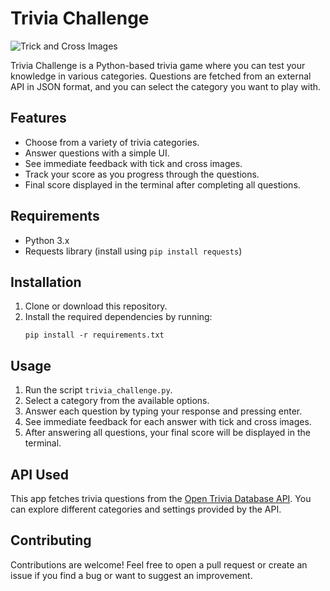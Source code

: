 # Trivia Challenge

![Trick and Cross Images](images/true.png,images/false.png)

Trivia Challenge is a Python-based trivia game where you can test your knowledge in various categories. Questions are fetched from an external API in JSON format, and you can select the category you want to play with.

## Features

- Choose from a variety of trivia categories.
- Answer questions with a simple UI.
- See immediate feedback with tick and cross images.
- Track your score as you progress through the questions.
- Final score displayed in the terminal after completing all questions.

## Requirements

- Python 3.x
- Requests library (install using `pip install requests`)

## Installation

1. Clone or download this repository.
2. Install the required dependencies by running:
    ```
    pip install -r requirements.txt
    ```

## Usage

1. Run the script `trivia_challenge.py`.
2. Select a category from the available options.
3. Answer each question by typing your response and pressing enter.
4. See immediate feedback for each answer with tick and cross images.
5. After answering all questions, your final score will be displayed in the terminal.

## API Used

This app fetches trivia questions from the [Open Trivia Database API]([https://opentdb.com/](https://opentdb.com/api.php)). You can explore different categories and settings provided by the API.

## Contributing

Contributions are welcome! Feel free to open a pull request or create an issue if you find a bug or want to suggest an improvement.


